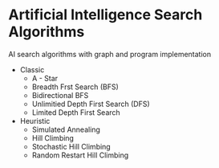 # Artificial Intelligence Search Algorithms
AI search algorithms with graph and program implementation


* Classic
  * A - Star
  * Breadth Frst Search (BFS)
  * Bidirectional BFS
  * Unlimitied Depth First Search (DFS)
  * Limited Depth First Search
* Heuristic
  * Simulated Annealing
  * Hill Climbing
  * Stochastic Hill Climbing
  * Random Restart Hill Climbing
